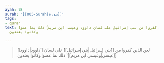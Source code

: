 ```yaml
---
ayah: 78
surah: '[[005-Surah|سورة]]'
tags:
- quran
text: لعن الذين كفروا من بني إسرائيل على لسان داوود وعيسى ابن مريم ۚ ذلك بما عصوا
  وكانوا يعتدون

---
```

> لعن الذين كفروا من [[بني إسرائيل|بني إسرائيل]] على لسان [[داوود|داوود]] [[عيسى|وعيسى ابن مريم]] ۚ ذلك بما عصوا وكانوا يعتدون
